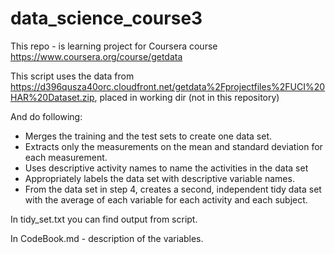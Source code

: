data_science_course3
====================
This repo - is learning project for Coursera course https://www.coursera.org/course/getdata

This script uses the data from https://d396qusza40orc.cloudfront.net/getdata%2Fprojectfiles%2FUCI%20HAR%20Dataset.zip, placed in working dir (not in this repository)


And do following:

+ Merges the training and the test sets to create one data set.
+ Extracts only the measurements on the mean and standard deviation for each measurement. 
+ Uses descriptive activity names to name the activities in the data set
+ Appropriately labels the data set with descriptive variable names. 
+ From the data set in step 4, creates a second, independent tidy data set with the average of each variable for each activity and each subject.


In tidy_set.txt you can find output from script.

In CodeBook.md - description of the variables.
